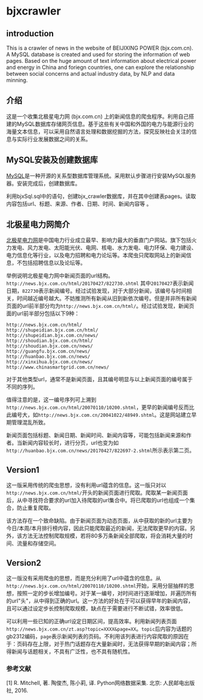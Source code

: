 # bjxcrawler
## introduction
This is a crawler of news in the website of BEIJIXING POWER (bjx.com.cn). A MySQL database is created and used for storing the information of web pages. Based on the huge amount of text information about electrical power and energy in China and foriegn countries, one can explore the relationship between social concerns and actual industry data, by NLP and data minning.

## 介绍
这是一个收集北极星电力网 (bjx.com.cn) 上的新闻信息的爬虫程序。利用自己搭建的MySQL数据库存储网页信息。基于这些有关中国和外国的电力与能源行业的海量文本信息，可以采用自然语言处理和数据挖掘的方法，探究反映社会关注的信息与实际行业发展数据之间的关系。

## MySQL安装及创建数据库
[MySQL](https://www.mysql.com/)是一种开源的关系型数据库管理系统。采用默认步骤进行安装MySQL服务器。安装完成后，创建数据库。

利用bjxSql.sql中的语句，创建bjx_crawler数据库，并在其中创建表pages。读取内容包括url、标题、来源、作者、日期、时间、新闻内容等
。
## 北极星电力网简介
[北极星电力网](www.bjx.com.cn)是中国电力行业成立最早、影响力最大的垂直门户网站。旗下包括火力发电、风力发电、太阳能光伏、电网、核电、水力发电、电力环保、电力建设、电力信息化等行业，以及电力招聘和电力论坛等。本爬虫只爬取网站上的新闻信息，不包括招聘信息以及论坛等。

举例说明北极星电力网中新闻页面的url结构。
```http://news.bjx.com.cn/html/20170427/822730.shtml```
其中`20170427`表示新闻日期，`822730`表示新闻编号。经过试验发现，对于大部分新闻，该编号与时间相关，时间越近编号越大。不妨推测所有新闻从旧到新依次编号。但是并非所有新闻页面的url前半部分均为`http://news.bjx.com.cn/html/`。经过试验发现，新闻页面的url前半部分包括以下9种：
```
http://news.bjx.com.cn/html/
http://shupeidian.bjx.com.cn/html/
http://shupeidian.bjx.com.cn/news/
http://shoudian.bjx.com.cn/html/
http://shoudian.bjx.com.cn/news/
http://guangfu.bjx.com.cn/news/
http://huanbao.bjx.com.cn/news/
http://xinxihua.bjx.com.cn/news/
http://www.chinasmartgrid.com.cn/news/
```
对于其他类型url，通常不是新闻页面，且其编号明显与以上新闻页面的编号属于不同的序列。

值得注意的是，这一编号序列可上溯到`http://news.bjx.com.cn/html/20070110/10200.shtml`，更早的新闻编号反而比此编号大，如`http://news.bjx.com.cn/20041022/48949.shtml`。这是网站建立早期管理混乱所致。

新闻页面包括标题、新闻日期、新闻时间、新闻内容等，可能包括新闻来源和作者。当新闻内容较长时，进行分页，url也变为如`http://huanbao.bjx.com.cn/news/20170427/822697-2.shtml`所示表示第二页。

## Version1
这一版采用传统的爬虫思想，没有利用url蕴含的信息。这一版只对以`http://news.bjx.com.cn/html/`开头的新闻页面进行爬取。爬取某一新闻页面后，从中寻找符合要求的url加入待爬取的url集合中。将已爬取的url也组成一个集合，防止重复爬取。

该方法存在一个致命缺陷。由于新闻页面为动态页面，从中获取的新的url主要为今日/本周/本月排行榜内容，因此只能爬取最近的新闻，无法爬取更早的内容。另外，该方法无法控制爬取规模，若将80多万条新闻全部爬取，将会消耗大量的时间、流量和存储空间。

## Version2
这一版没有采用爬虫的思想，而是充分利用了url中蕴含的信息。从`http://news.bjx.com.cn/html/20070110/10200.shtml`开始，采用分层抽样的思想，按照一定的步长增加编号。对于某一编号，对时间进行逐渐增加，并遍历所有的url"头"，从中得到正确的url。这一方法的好处在于可以获得早年的新闻内容，且可以通过设定步长控制爬取规模，缺点在于需要进行不断试错，效率很低。

可以利用一些已知的正确url设定日期区间，提高效率。利用新闻列表页面`http://news.bjx.com.cn/zt.asp?topic=XXXX&page=XX`。`topic`后内容为话题的gb2312编码，`page`表示新闻列表的页码。不利用该列表进行内容爬取的原因在于：页码存在上限，对于热门话题存在大量新闻时，无法获得早期的新闻内容；所得新闻与话题相关，不具有广泛性，也不具有随机性。



### 参考文献
[1] R. Mitchell, 著. 陶俊杰, 陈小莉, 译. Python网络数据采集. 北京: 人民邮电出版社, 2016.